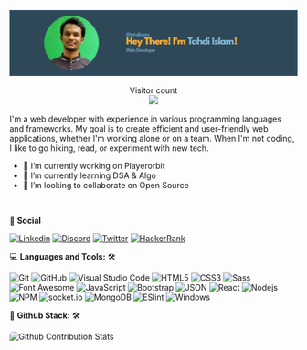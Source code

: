 
<p align="center">
<img src="./image.png" />
</p>
<p align="center"> 
  Visitor count<br>
  <img src="https://profile-counter.glitch.me/tahdiislam/count.svg" />
</p>

I'm a web developer with experience in various programming languages and frameworks. My goal is to create efficient and user-friendly web applications, whether I'm working alone or on a team. When I'm not coding, I like to go hiking, read, or experiment with new tech.


- 🔭 I’m currently working on Playerorbit 
- 🌱 I’m currently learning DSA & Algo 
- 👯 I’m looking to collaborate on Open Source
<br>

📧 **Social**<br>

[![Linkedin](https://img.shields.io/badge/LinkedIn-tahdiislam-blue?logo=Linkedin&logoColor=blue&labelColor=black)](https://www.linkedin.com/in/tahdiislam/)
[![Discord](https://img.shields.io/badge/Discord-tahdiislam-blue?logo=discord&logoColor=white)](https://discord.com/users/776133256240300052)
[![Twitter](https://img.shields.io/badge/Twitter-tahdiislam-black?logo=Twitter&logoColor=white)](https://twitter.com/tahdiislam)
[![HackerRank](https://img.shields.io/badge/HackerRank-tahdiislam-brightgreen?logo=HackerRank&logoColor=Green&labelColor=black)](https://www.hackerrank.com/tahdiislam)
<br>

💻 **Languages and Tools:** 🛠️<br>

![Git](https://img.shields.io/badge/-Git-000000?style=flat&logo=git&logoColor=F05032&labelColor=ffffff)
![GitHub](https://img.shields.io/badge/-GitHub-000000?style=flat&logo=github&logoColor=000000&labelColor=ffffff)
![Visual Studio Code](https://img.shields.io/badge/-VSCode-000000?style=flat&logo=visual-studio-code&labelColor=007ACC)
![HTML5](https://img.shields.io/badge/-HTML5-000000?style=flat&logo=html5&logoColor=ffffff&labelColor=E34F26)
![CSS3](https://img.shields.io/badge/-CSS3-000000?style=flat&logo=css3&logoColor=ffffff&labelColor=1572B6) 
![Sass](https://img.shields.io/badge/-Sass-000000?style=flat&logo=sass&logoColor=ffffff&labelColor=%23CC6699)
![Font Awesome](https://img.shields.io/badge/-font%20awesome-000000?style=flat&logo=font-awesome&logoColor=339AF0&labelColor=ffffff)
![JavaScript](https://img.shields.io/badge/-JavaScript-000000?style=flat&logo=javascript)
![Bootstrap](https://img.shields.io/badge/-Bootstrap-000000?style=flat&logo=bootstrap&logoColor=ffffff&labelColor=563D7C)
![JSON](https://img.shields.io/badge/-JSON-000000?style=flat&logo=JSON&logoColor=000000&labelColor=ffffff)
![React](https://img.shields.io/badge/-React-000000?style=flat&logo=react)
![Nodejs](https://img.shields.io/badge/-Nodejs-000000?style=flat&logo=Node.js)
![NPM](https://img.shields.io/badge/-npm-000000?style=flat&logo=npm&labelColor=ffffff)
![socket.io](https://img.shields.io/badge/-Socket.Io-000000?style=flat&logo=socket.io&logoColor=000000&labelColor=ffffff)
![MongoDB](https://img.shields.io/badge/-MongoDB-000000?style=flat&logo=mongodb&labelColor=ffffff)
![ESlint](https://img.shields.io/badge/-ESlint-000000?style=flat&logo=ESlint&labelColor=4B32C3)
![Windows](https://img.shields.io/badge/-Windows-000000?style=flat&logo=windows&logoColor=ffffff&labelColor=0078D6)
</br>

🏴 **Github Stack:** 🛠️<br>
<p style="display: flex; justify-contect: space-between;">
<img style="border-radius: 5px; margin-bottom: 5px" alt="Github Contribution Stats" width="330px" height="240px" src="https://github-contribution-stats.vercel.app/api/?username=tahdiislam" />
</p>

